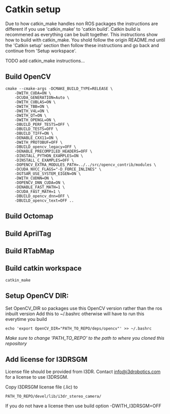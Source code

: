 # Catkin setup
Due to how catkin_make handles non ROS packages the instructions are different if you use 'catkin_make' to 'catkin build'.
Catkin build is recommened as everything can be built together. This instructions show how to build with catkin_make.
You shold follow the origin README.md until the 'Catkin setup' section then follow these instructions and go back and continue from 'Setup workspace'.

TODO add catkin_make instructions...

## Build OpenCV

```
cmake --cmake-args -DCMAKE_BUILD_TYPE=RELEASE \
    -DWITH_CUDA=ON \
    -DCUDA_GENERATION=Auto \
    -DWITH_CUBLAS=ON \
    -DWITH_TBB=ON \
    -DWITH_V4L=ON \
    -DWITH_QT=ON \
    -DWITH_OPENGL=ON \
    -DBUILD_PERF_TESTS=OFF \
    -DBUILD_TESTS=OFF \
    -DBUILD_TIFF=ON \
    -DENABLE_CXX11=ON \
    -DWITH_PROTOBUF=OFF \
    -DBUILD_opencv_legacy=OFF \
    -DENABLE_PRECOMPILED_HEADERS=OFF \
    -DINSTALL_PYTHON_EXAMPLES=ON \
    -DINSTALL_C_EXAMPLES=OFF \
    -DOPENCV_EXTRA_MODULES_PATH=../../src/opencv_contrib/modules \
    -DCUDA_NVCC_FLAGS="-D_FORCE_INLINES" \
    -DGTSAM_USE_SYSTEM_EIGEN=ON \
    -DWITH_CUDNN=ON \
    -DOPENCV_DNN_CUDA=ON \
    -DENABLE_FAST_MATH=1 \
    -DCUDA_FAST_MATH=1 \
    -DBUILD_opencv_dnn=OFF \
    -DBUILD_opencv_text=OFF ..
```


## Build Octomap

## Build AprilTag

## Build RTabMap

## Build catkin workspace
```
catkin_make
```

## Setup OpenCV DIR:
Set OpenCV_DIR so packages use this OpenCV version rather than the ros inbuilt version
Add this to ~/.bashrc otherwise will have to run this everytime you build
```
echo 'export OpenCV_DIR="PATH_TO_REPO/deps/opencv"' >> ~/.bashrc
```
*Make sure to change 'PATH_TO_REPO' to the path to where you cloned this repository*

## Add license for I3DRSGM
License file should be provided from I3DR.
Contact info@i3drobotics.com for a license to use I3DRSGM.

Copy I3DRSGM license file (.lic) to 
```
PATH_TO_REPO/devel/lib/i3dr_stereo_camera/
```
If you do not have a license then use build option -DWITH_I3DRSGM=OFF